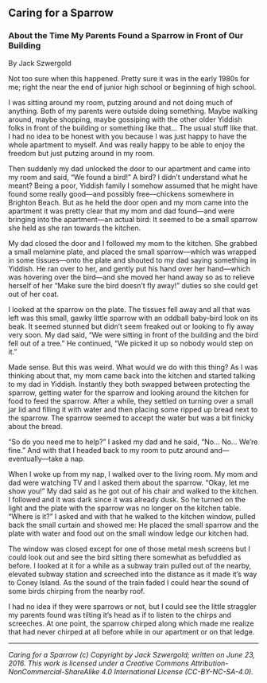 ## Caring for a Sparrow
### About the Time My Parents Found a Sparrow in Front of Our Building

By Jack Szwergold

Not too sure when this happened. Pretty sure it was in the early 1980s for me; right the near the end of junior high school or beginning of high school.

I was sitting around my room, putzing around and not doing much of anything. Both of my parents were outside doing something. Maybe walking around, maybe shopping, maybe gossiping with the other older Yiddish folks in front of the building or something like that… The usual stuff like that. I had no idea to be honest with you because I was just happy to have the whole apartment to myself. And was really happy to be able to enjoy the freedom but just putzing around in my room.

Then suddenly my dad unlocked the door to our apartment and came into my room and said, “We found a bird!” A bird? I didn’t understand what he meant? Being a poor, Yiddish family I somehow assumed that he might have found some really good—and possibly free—chickens somewhere in Brighton Beach. But as he held the door open and my mom came into the apartment it was pretty clear that my mom and dad found—and were bringing into the apartment—an actual bird: It seemed to be a small sparrow she held as she ran towards the kitchen.

My dad closed the door and I followed my mom to the kitchen. She grabbed a small melamine plate, and placed the small sparrow—which was wrapped in some tissues—onto the plate and shouted to my dad saying something in Yiddish. He ran over to her, and gently put his hand over her hand—which was hovering over the bird—and she moved her hand away so as to relieve herself of her “Make sure the bird doesn’t fly away!” duties so she could get out of her coat.

I looked at the sparrow on the plate. The tissues fell away and all that was left was this small, gawky little sparrow with an oddball baby-bird look on its beak. It seemed stunned but didn’t seem freaked out or looking to fly away very soon. My dad said, “We were sitting in front of the building and the bird fell out of a tree.” He continued, “We picked it up so nobody would step on it.”

Made sense. But this was weird. What would we do with this thing? As I was thinking about that, my mom came back into the kitchen and started talking to my dad in Yiddish. Instantly they both swapped between protecting the sparrow, getting water for the sparrow and looking around the kitchen for food to feed the sparrow. After a while, they settled on turning over a small jar lid and filling it with water and then placing some ripped up bread next to the sparrow. The sparrow seemed to accept the water but was a bit finicky about the bread.

“So do you need me to help?” I asked my dad and he said, “No… No… We’re fine.” And with that I headed back to my room to putz around and—eventually—take a nap.

When I woke up from my nap, I walked over to the living room. My mom and dad were watching TV and I asked them about the sparrow. “Okay, let me show you!” My dad said as he got out of his chair and walked to the kitchen. I followed and it was dark since it was already dusk. So he turned on the light and the plate with the sparrow was no longer on the kitchen table. “Where is it?” I asked and with that he walked to the kitchen window, pulled back the small curtain and showed me: He placed the small sparrow and the plate with water and food out on the small window ledge our kitchen had.

The window was closed except for one of those metal mesh screens but I could look out and see the bird sitting there somewhat as befuddled as before. I looked at it for a while as a subway train pulled out of the nearby, elevated subway station and screeched into the distance as it made it’s way to Coney Island. As the sound of the train faded I could hear the sound of some birds chirping from the nearby roof.

I had no idea if they were sparrows or not, but I could see the little straggler my parents found was tilting it’s head as if to listen to the chirps and screeches. At one point, the sparrow chirped along which made me realize that had never chirped at all before while in our apartment or on that ledge.

***

*Caring for a Sparrow (c) Copyright by Jack Szwergold; written on June 23, 2016. This work is licensed under a Creative Commons Attribution-NonCommercial-ShareAlike 4.0 International License (CC-BY-NC-SA-4.0).*